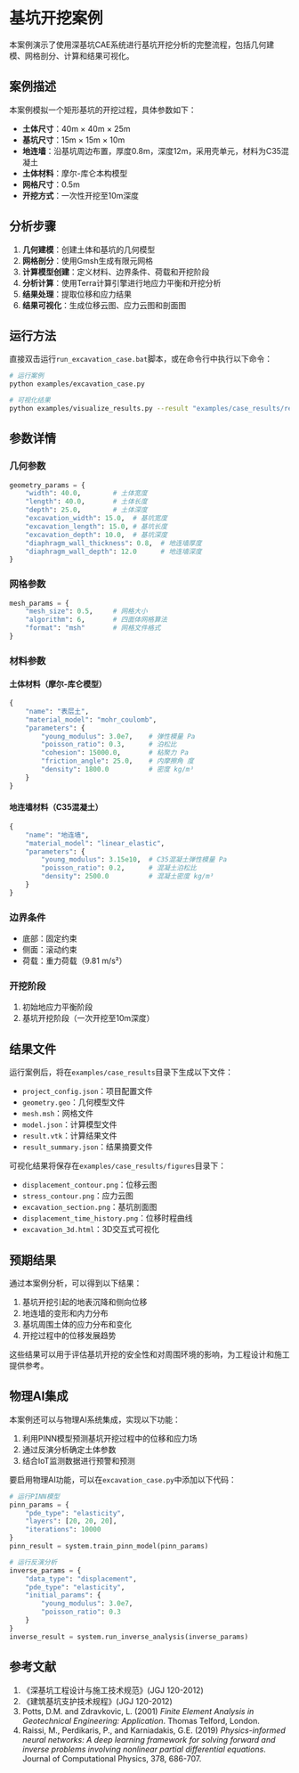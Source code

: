 # 基坑开挖案例

本案例演示了使用深基坑CAE系统进行基坑开挖分析的完整流程，包括几何建模、网格剖分、计算和结果可视化。

## 案例描述

本案例模拟一个矩形基坑的开挖过程，具体参数如下：

- **土体尺寸**：40m × 40m × 25m
- **基坑尺寸**：15m × 15m × 10m
- **地连墙**：沿基坑周边布置，厚度0.8m，深度12m，采用壳单元，材料为C35混凝土
- **土体材料**：摩尔-库仑本构模型
- **网格尺寸**：0.5m
- **开挖方式**：一次性开挖至10m深度

## 分析步骤

1. **几何建模**：创建土体和基坑的几何模型
2. **网格剖分**：使用Gmsh生成有限元网格
3. **计算模型创建**：定义材料、边界条件、荷载和开挖阶段
4. **分析计算**：使用Terra计算引擎进行地应力平衡和开挖分析
5. **结果处理**：提取位移和应力结果
6. **结果可视化**：生成位移云图、应力云图和剖面图

## 运行方法

直接双击运行`run_excavation_case.bat`脚本，或在命令行中执行以下命令：

```bash
# 运行案例
python examples/excavation_case.py

# 可视化结果
python examples/visualize_results.py --result "examples/case_results/result.vtk" --mesh "examples/case_results/mesh.msh"
```

## 参数详情

### 几何参数

```python
geometry_params = {
    "width": 40.0,        # 土体宽度
    "length": 40.0,       # 土体长度
    "depth": 25.0,        # 土体深度
    "excavation_width": 15.0,  # 基坑宽度
    "excavation_length": 15.0, # 基坑长度
    "excavation_depth": 10.0,  # 基坑深度
    "diaphragm_wall_thickness": 0.8,  # 地连墙厚度
    "diaphragm_wall_depth": 12.0      # 地连墙深度
}
```

### 网格参数

```python
mesh_params = {
    "mesh_size": 0.5,     # 网格大小
    "algorithm": 6,       # 四面体网格算法
    "format": "msh"       # 网格文件格式
}
```

### 材料参数

#### 土体材料（摩尔-库仑模型）

```python
{
    "name": "表层土",
    "material_model": "mohr_coulomb",
    "parameters": {
        "young_modulus": 3.0e7,    # 弹性模量 Pa
        "poisson_ratio": 0.3,      # 泊松比
        "cohesion": 15000.0,       # 粘聚力 Pa
        "friction_angle": 25.0,    # 内摩擦角 度
        "density": 1800.0          # 密度 kg/m³
    }
}
```

#### 地连墙材料（C35混凝土）

```python
{
    "name": "地连墙",
    "material_model": "linear_elastic",
    "parameters": {
        "young_modulus": 3.15e10,  # C35混凝土弹性模量 Pa
        "poisson_ratio": 0.2,      # 混凝土泊松比
        "density": 2500.0          # 混凝土密度 kg/m³
    }
}
```

### 边界条件

- 底部：固定约束
- 侧面：滚动约束
- 荷载：重力荷载（9.81 m/s²）

### 开挖阶段

1. 初始地应力平衡阶段
2. 基坑开挖阶段（一次开挖至10m深度）

## 结果文件

运行案例后，将在`examples/case_results`目录下生成以下文件：

- `project_config.json`：项目配置文件
- `geometry.geo`：几何模型文件
- `mesh.msh`：网格文件
- `model.json`：计算模型文件
- `result.vtk`：计算结果文件
- `result_summary.json`：结果摘要文件

可视化结果将保存在`examples/case_results/figures`目录下：

- `displacement_contour.png`：位移云图
- `stress_contour.png`：应力云图
- `excavation_section.png`：基坑剖面图
- `displacement_time_history.png`：位移时程曲线
- `excavation_3d.html`：3D交互式可视化

## 预期结果

通过本案例分析，可以得到以下结果：

1. 基坑开挖引起的地表沉降和侧向位移
2. 地连墙的变形和内力分布
3. 基坑周围土体的应力分布和变化
4. 开挖过程中的位移发展趋势

这些结果可以用于评估基坑开挖的安全性和对周围环境的影响，为工程设计和施工提供参考。

## 物理AI集成

本案例还可以与物理AI系统集成，实现以下功能：

1. 利用PINN模型预测基坑开挖过程中的位移和应力场
2. 通过反演分析确定土体参数
3. 结合IoT监测数据进行预警和预测

要启用物理AI功能，可以在`excavation_case.py`中添加以下代码：

```python
# 运行PINN模型
pinn_params = {
    "pde_type": "elasticity",
    "layers": [20, 20, 20],
    "iterations": 10000
}
pinn_result = system.train_pinn_model(pinn_params)

# 运行反演分析
inverse_params = {
    "data_type": "displacement",
    "pde_type": "elasticity",
    "initial_params": {
        "young_modulus": 3.0e7,
        "poisson_ratio": 0.3
    }
}
inverse_result = system.run_inverse_analysis(inverse_params)
```

## 参考文献

1. 《深基坑工程设计与施工技术规范》(JGJ 120-2012)
2. 《建筑基坑支护技术规程》(JGJ 120-2012)
3. Potts, D.M. and Zdravkovic, L. (2001) *Finite Element Analysis in Geotechnical Engineering: Application*. Thomas Telford, London.
4. Raissi, M., Perdikaris, P., and Karniadakis, G.E. (2019) *Physics-informed neural networks: A deep learning framework for solving forward and inverse problems involving nonlinear partial differential equations*. Journal of Computational Physics, 378, 686-707.








